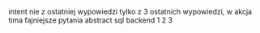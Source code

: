 

intent nie z ostatniej wypowiedzi tylko z 3 ostatnich wypowiedzi, w 
akcja tima
fajniejsze pytania
abstract sql
backend 1 2 3